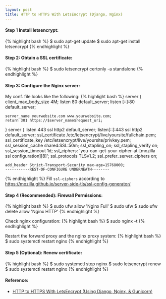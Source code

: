 ```yaml
---
layout: post
title: HTTP to HTTPS With LetsEncrypt (Django, Nginx)
---
```


#### Step 1 Install letsencrypt:
{% highlight bash %}
$ sudo apt-get update
$ sudo apt-get install letsencrypt
{% endhighlight %}

#### Step 2: Obtain a SSL certificate:
{% highlight bash %}
$ sudo letsencrypt certonly -a standalone
{% endhighlight %}

#### Step 3: Configure the Nginx server:
My conf. file looks like the following:
{% highlight bash %}
server {
    client_max_body_size 4M;
    listen 80 default_server;
    listen [::]:80 default_server;

    server_name yourwebsite.com www.yourwebsite.com;
    return 301 https://$server_name$request_uri;
}
server { 
    listen 443 ssl http2 default_server;
    listen[::]:443 ssl http2 default_server;
    ssl_certificate /etc/letsencrypt/live/yoursite/fullchain.pem;
    ssl_certificate_key /etc/letsencrypt/live/yoursite/privkey.pem;
    ssl_session_cache shared:SSL:50m;
    ssl_stapling_on;
    ssl_stapling_verify on;
    ssl_session_timeout 1d;
    ssl_ciphers: 'you-can-get-your-cipher-at-[mozilla ssl configuration][8]';
    ssl_protocols TLSv1.2;
    ssl_prefer_server_ciphers on;

    add_header Strict-Transport-Security max-age=15768000;
    -----------REST-OF-CONFIGURE UNDERNEATH--------
{% endhighlight %}
Fill ```ssl-ciphers``` according to https://mozilla.github.io/server-side-tls/ssl-config-generator/

#### Step 4 (Recommended): Firewall Permissions:
{% highlight bash %}
$ sudo ufw allow 'Nginx Full'
$ sudo ufw 
$ sudo ufw delete allow 'Nginx HTTP'
{% endhighlight %}

Check nginx configuration:
{% highlight bash %}
$ sudo nginx -t
{% endhighlight %}

Restart the forward proxy and the nginx proxy system:
{% highlight bash %}
$ sudo systemctl restart nginx
{% endhighlight %}

#### Step 5 (Optional): Renew certificate:
{% highlight bash %}
$ sudo systemctl stop nginx
$ sudo letsencrypt renew
$ sudo systemctl restart nginx
{% endhighlight %}


#### Reference:
* [HTTP to HTTPS With LetsEncrypt (Using Django, Nginx, & Gunicorn)](https://spencertechconsulting.com/posts/HTTP-TO-HTTPS/)